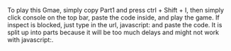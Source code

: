 To play this Gmae, simply copy Part1 and press ctrl + Shift + I, then simply click console on the top bar, paste the code inside, and play the game.
If inspect is blocked, just type in the url, javascript: and paste the code.
It is split up into parts because it will be too much delays and might not work with javascript:.
